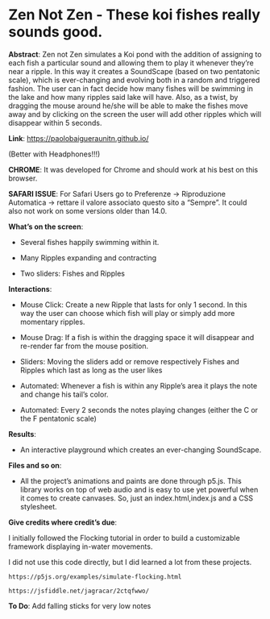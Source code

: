 # Zen Not Zen - These koi fishes really sounds good. 

**Abstract**:
Zen not Zen simulates a Koi pond with the addition of assigning to each fish a particular sound and allowing them to play it whenever they’re near a ripple. 
In this way it creates a SoundScape (based on two pentatonic scale), which is ever-changing and evolving both in a random and triggered fashion. The user can in fact decide how many fishes will be swimming in the lake and how many ripples said lake will have. Also, as a twist, by dragging the mouse around he/she will be able to make the fishes move away and by clicking on the screen the user will add other ripples which will disappear within 5 seconds.

**Link**: https://paolobaigueraunitn.github.io/

(Better with Headphones!!!)

**CHROME**: It was developed for Chrome and should work at his best on this browser.

**SAFARI ISSUE**: For Safari Users go to Preferenze -> Riproduzione Automatica -> rettare il valore associato questo sito a “Sempre”. It could also not work on some versions older than 14.0.

**What’s on the screen**: 

- Several fishes happily swimming within it. 

- Many Ripples expanding and contracting

- Two sliders: Fishes and Ripples

**Interactions**:

- Mouse Click: Create a new Ripple that lasts for only 1 second. In this way the user can choose which fish will play or simply add more momentary ripples.

- Mouse Drag: If a fish is within the dragging space it will disappear and re-render far from the mouse position.

- Sliders: Moving the sliders add or remove respectively Fishes and Ripples which last as long as the user likes

- Automated: Whenever a fish is within any Ripple’s area it plays the note and change his tail’s color. 

- Automated: Every 2 seconds the notes playing changes (either the C or the F pentatonic scale)

**Results**:

- An interactive playground which creates an ever-changing 
	SoundScape. 

		
**Files and so on**:

- All the project’s animations and paints are done through p5.js. This library works on top of web audio and is easy to use yet powerful when it comes to create canvases.
	So, just an index.html,index.js and a CSS stylesheet.

**Give credits where credit’s due**:

I initially followed the Flocking tutorial in order to 	build a customizable framework displaying in-water movements. 

I did not use this code directly, but I did learned a 	lot from these projects.

	https://p5js.org/examples/simulate-flocking.html
	
	https://jsfiddle.net/jagracar/2ctqfwwo/

**To Do**:
	Add falling sticks for very low notes